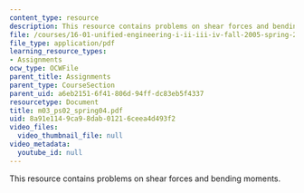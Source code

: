 ```yaml
---
content_type: resource
description: This resource contains problems on shear forces and bending moments.
file: /courses/16-01-unified-engineering-i-ii-iii-iv-fall-2005-spring-2006/8a91e1149ca98dab01216ceea4d493f2_m03_ps02_spring04.pdf
file_type: application/pdf
learning_resource_types:
- Assignments
ocw_type: OCWFile
parent_title: Assignments
parent_type: CourseSection
parent_uid: a6eb2151-6f41-806d-94ff-dc83eb5f4337
resourcetype: Document
title: m03_ps02_spring04.pdf
uid: 8a91e114-9ca9-8dab-0121-6ceea4d493f2
video_files:
  video_thumbnail_file: null
video_metadata:
  youtube_id: null
---
```

This resource contains problems on shear forces and bending moments.